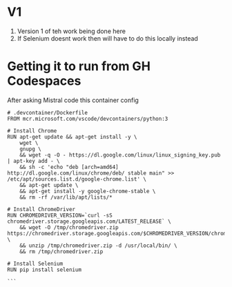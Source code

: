 # V1 

1. Version 1 of teh work being done here 
2. If Selenium doesnt work then will have to do this locally instead 

# Getting it to run from GH Codespaces 

After asking Mistral code this container config 

````docker 
# .devcontainer/Dockerfile
FROM mcr.microsoft.com/vscode/devcontainers/python:3

# Install Chrome
RUN apt-get update && apt-get install -y \
    wget \
    gnupg \
    && wget -q -O - https://dl.google.com/linux/linux_signing_key.pub | apt-key add - \
    && sh -c 'echo "deb [arch=amd64] http://dl.google.com/linux/chrome/deb/ stable main" >> /etc/apt/sources.list.d/google-chrome.list' \
    && apt-get update \
    && apt-get install -y google-chrome-stable \
    && rm -rf /var/lib/apt/lists/*

# Install ChromeDriver
RUN CHROMEDRIVER_VERSION=`curl -sS chromedriver.storage.googleapis.com/LATEST_RELEASE` \
    && wget -O /tmp/chromedriver.zip https://chromedriver.storage.googleapis.com/$CHROMEDRIVER_VERSION/chromedriver_linux64.zip \
    && unzip /tmp/chromedriver.zip -d /usr/local/bin/ \
    && rm /tmp/chromedriver.zip

# Install Selenium
RUN pip install selenium

```